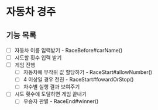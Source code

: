 # 자동차 경주

## 기능 목록
- [ ] 자동차 이름 입력받기 - RaceBefore#carName()
- [ ] 시도할 횟수 입력 받기
- [ ] 게임 진행
  - [ ] 자동차에 무작위 값 할당하기 - RaceStart#allowNumber()
  - [ ] 4 이상일 경우 전진 - RaceStart#fowardOrStop()
  - [ ] 차수별 실행 결과 보여주기
- [ ] 시도 횟수에 도달하면 게임 끝내기
  - [ ] 우승자 판별 - RaceEnd#winner()